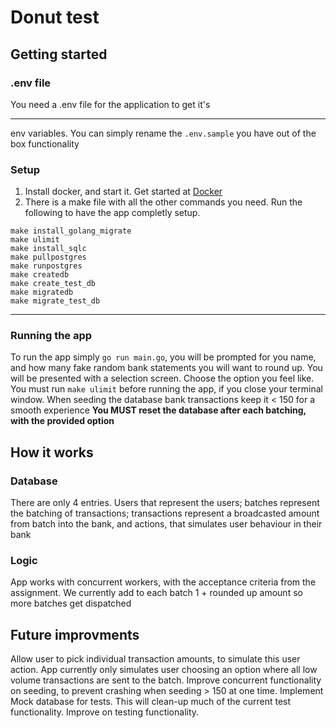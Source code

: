 # Donut test

## Getting started
### .env file
You need a .env file for the application to get it's 

------------

env variables. You can simply rename the `.env.sample` you have out of the box functionality
### Setup
1. Install docker, and start it. Get started at [Docker](http://https://www.docker.com/products/docker-desktop "Docker")
2. There is a make file with all the other commands you need. Run the following to have the app completly setup.  
```
make install_golang_migrate
make ulimit
make install_sqlc
make pullpostgres
make runpostgres
make createdb
make create_test_db
make migratedb
make migrate_test_db
```
------------
### Running the app
To run the app simply `go run main.go`, you will be prompted for you name, and how many fake random bank statements you will want to round up.
You will be presented with a selection screen. Choose the option you feel like.
You must run `make ulimit` before running the app, if you close your terminal window.
When seeding the database bank transactions keep it < 150 for a smooth experience
**You MUST reset the database after each batching, with the provided option**
## How it works
### Database
There are only 4 entries. Users that represent the users; batches represent the batching of transactions; transactions represent a broadcasted amount from batch into the bank, and actions, that simulates user behaviour in their bank
### Logic
App works with concurrent workers, with the acceptance criteria from the assignment.
We currently add to each batch 1 + rounded up amount so more batches get dispatched

## Future improvments
Allow user to pick individual transaction amounts, to simulate this user action. App currently only simulates user choosing an option where all low volume transactions are sent to the batch.
Improve concurrent functionality on seeding, to prevent crashing when seeding > 150 at one time.
Implement Mock database for tests. This will clean-up much of the current test functionality.
Improve on testing functionality.
